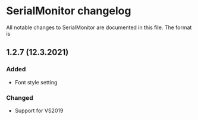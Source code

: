 # SerialMonitor changelog

All notable changes to SerialMonitor are documented in this file. The format is

## 1.2.7 (12.3.2021)

### Added

-   Font style setting

### Changed

-   Support for VS2019
